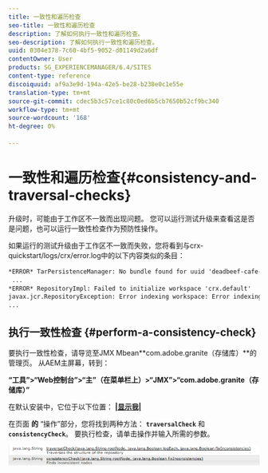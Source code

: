 ```yaml
---
title: 一致性和遍历检查
seo-title: 一致性和遍历检查
description: 了解如何执行一致性和遍历检查。
seo-description: 了解如何执行一致性和遍历检查。
uuid: 0304e378-7c60-4bf5-9052-d01149d2a6df
contentOwner: User
products: SG_EXPERIENCEMANAGER/6.4/SITES
content-type: reference
discoiquuid: af9a3e9d-194a-42e5-be28-b238e0c1e55e
translation-type: tm+mt
source-git-commit: cdec5b3c57ce1c80c0ed6b5cb7650b52cf9bc340
workflow-type: tm+mt
source-wordcount: '168'
ht-degree: 0%

---
```



# 一致性和遍历检查{#consistency-and-traversal-checks}

升级时，可能由于工作区不一致而出现问题。 您可以运行测试升级来查看这是否是问题，也可以运行一致性检查作为预防性操作。

如果运行的测试升级由于工作区不一致而失败，您将看到与crx-quickstart/logs/crx/error.log中的以下内容类似的条目：

```xml
*ERROR* TarPersistenceManager: No bundle found for uuid 'deadbeef-cafe-babe-cafe-babecafebabe'
 ...
*ERROR* RepositoryImpl: Failed to initialize workspace 'crx.default'
javax.jcr.RepositoryException: Error indexing workspace: Error indexing workspace: Error indexing workspace
...
```

## 执行一致性检查 {#perform-a-consistency-check}

要执行一致性检查，请导览至JMX Mbean**com.adobe.granite（存储库）**的管理页。 从AEM主屏幕，转到：

**“工具”>“Web控制台”>“主”（在菜单栏上）>“JMX”>“com.adobe.granite（存储库）”**

在默认安装中，它位于以下位置：  **[|显示我|](http://localhost:4502/system/console/jmx/com.adobe.granite%3Atype%3DRepository)**

在页面 **的** “操作”部分，您将找到两种方法： **`traversalCheck`** 和 **`consistencyCheck`**。 要执行检查，请单击操作并输入所需的参数。

![chlimage_1-117](assets/chlimage_1-117.png)

